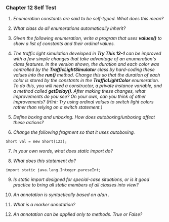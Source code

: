 ### Chapter 12 Self Test

1) _Enumeration constants are said to be self-typed. What does this mean?_

2) _What class do all enumerations automatically inherit?_

3) _Given the following enumeration, write a program that uses **values()** to show a list of constants and their ordinal values._

4) _The traffic light simulation developed in **Try This 12-1** can be improved with a few simple changes that take advantage of an enumeration's class features. In the version shown, the duration and each color was controlled by the **TrafficLightSimulator** class by hard-coding these values into the **run()** method. Change this so that the duration of each color is stored by the constants in the **TrafficLightColor** enumeration. To do this, you will need a constructor, a private instance variable, and a method called **getDelay()**. After making these changes, what improvements do you see? On your own, can you think of other improvements? (Hint: Try using ordinal values to switch light colors rather than relying on a switch statement.)_

5) _Define boxing and unboxing. How does autoboxing/unboxing affect these actions?_

6) _Change the following fragment so that it uses autoboxing._

`Short val = new Short(123);`

7) _In your own words, what does static import do?_

8) _What does this statement do?_

`import static java.lang.Integer.pareseInt;`

9) _Is static import designed for special-case situations, or is it good practice to bring all static members of all classes into view?_

10) _An annotation is syntactically based on a/an                     ._

11) _What is a marker annotation?_

12) _An annotation can be applied only to methods. True or False?_
